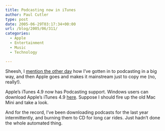 ```yaml
---
title: Podcasting now in iTunes
author: Paul Cutler
type: post
date: 2005-06-29T03:17:34+00:00
url: /blog/2005/06/311/
categories:
  - Apple
  - Entertainment
  - Music
  - Technology

---
```

Sheesh, I [mention the other day][1] how I&#8217;ve gotten in to podcasting in a big way, and then Apple goes and makes it mainstream just to copy me (no, really!).

Apple&#8217;s iTunes 4.9 now has Podcasting support. Windows users can download Apple&#8217;s iTunes 4.9 [here][2]. Suppose I should fire up the old Mac Mini and take a look.

And for the record, I&#8217;ve been downloading podcasts for the last year intermittently, and burning them to CD for long car rides. Just hadn&#8217;t done the whole automated thing.

 [1]: http://www.paulcutler.org/blog/?p=306
 [2]: http://www.apple.com/itunes/download/